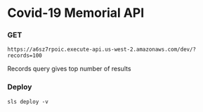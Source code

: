 # Covid-19 Memorial API

### GET
```
https://a6sz7rpoic.execute-api.us-west-2.amazonaws.com/dev/?records=100
```
Records query gives top number of results 


### Deploy
```
sls deploy -v
```
